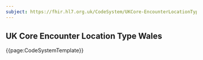 ```yaml
---
subject: https://fhir.hl7.org.uk/CodeSystem/UKCore-EncounterLocationTypeWales
---
```

## UK Core Encounter Location Type Wales

{{page:CodeSystemTemplate}}